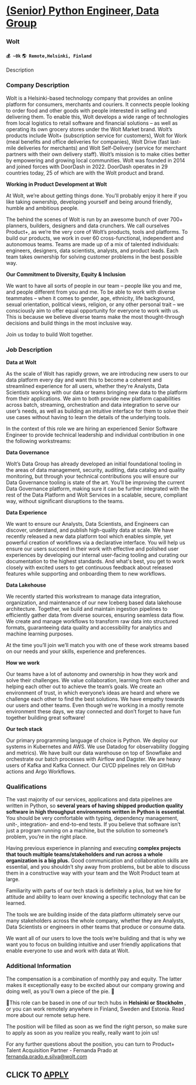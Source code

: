 # [(Senior) Python Engineer, Data Group](https://www.remotewlb.com/apply/senior-python-engineer-data-group)  
### Wolt  
#### `💰 ~0k` `🌎 Remote,Helsinki, Finland`  

Description

### Company Description

Wolt is a Helsinki-based technology company that provides an online platform for consumers, merchants and couriers. It connects people looking to order food and other goods with people interested in selling and delivering them. To enable this, Wolt develops a wide range of technologies from local logistics to retail software and financial solutions – as well as operating its own grocery stores under the Wolt Market brand. Wolt’s products include Wolt+ (subscription service for customers), Wolt for Work (meal benefits and office deliveries for companies), Wolt Drive (fast last-mile deliveries for merchants) and Wolt Self-Delivery (service for merchant partners with their own delivery staff). Wolt’s mission is to make cities better by empowering and growing local communities. Wolt was founded in 2014 and joined forces with DoorDash in 2022. DoorDash operates in 29 countries today, 25 of which are with the Wolt product and brand.

 **Working in Product Development at Wolt**

At Wolt, we’re about getting things done. You’ll probably enjoy it here if you like taking ownership, developing yourself and being around friendly, humble and ambitious people.

The behind the scenes of Wolt is run by an awesome bunch of over 700+ planners, builders, designers and data crunchers. We call ourselves Product+, as we’re the very core of Wolt’s products, tools and platforms. To build our products, we work in over 60 cross-functional, independent and autonomous teams. Teams are made up of a mix of talented individuals: engineers, designers, data scientists, analysts, and product leads. Each team takes ownership for solving customer problems in the best possible way.

 **Our Commitment to Diversity, Equity & Inclusion**

We want to have all sorts of people in our team – people like you and me, and people different from you and me. To be able to work with diverse teammates – when it comes to gender, age, ethnicity, life background, sexual orientation, political views, religion, or any other personal trait – we consciously aim to offer equal opportunity for everyone to work with us. This is because we believe diverse teams make the most thought-through decisions and build things in the most inclusive way.

Join us today to build Wolt together.

### Job Description

 **Data at Wolt**

As the scale of Wolt has rapidly grown, we are introducing new users to our data platform every day and want this to become a coherent and streamlined experience for all users, whether they’re Analysts, Data Scientists working with our data or teams bringing new data to the platform from their applications. We aim to both provide new platform capabilities across batch, streaming, orchestration and data integration to serve our user’s needs, as well as building an intuitive interface for them to solve their use cases without having to learn the details of the underlying tools.

In the context of this role we are hiring an experienced Senior Software Engineer to provide technical leadership and individual contribution in one the following workstreams:

 **Data Governance**

Wolt’s Data Group has already developed an initial foundational tooling in the areas of data management, security, auditing, data catalog and quality monitoring, but through your technical contributions you will ensure our Data Governance tooling is state of the art. You’ll be improving the current Data Governance platform, making sure it can be further integrated with the rest of the Data Platform and Wolt Services in a scalable, secure, compliant way, without significant disruptions to the teams.

**Data Experience**

We want to ensure our Analysts, Data Scientists, and Engineers can discover, understand, and publish high-quality data at scale. We have recently released a new data platform tool which enables simple, yet powerful creation of workflows via a declarative interface. You will help us ensure our users succeed in their work with effective and polished user experiences by developing our internal user-facing tooling and curating our documentation to the highest standards. And what's best, you get to work closely with excited users to get continuous feedback about released features while supporting and onboarding them to new workflows.

 **Data Lakehouse**

We recently started this workstream to manage data integration, organization, and maintenance of our new Iceberg based data lakehouse architecture. Together, we build and maintain ingestion pipelines to efficiently gather data from diverse sources, ensuring seamless data flow. We create and manage workflows to transform raw data into structured formats, guaranteeing data quality and accessibility for analytics and machine learning purposes.

At the time you’ll join we’ll match you with one of these work streams based on our needs and your skills, experience and preferences.

 **How we work**

Our teams have a lot of autonomy and ownership in how they work and solve their challenges. We value collaboration, learning from each other and helping each other out to achieve the team’s goals. We create an environment of trust, in which everyone’s ideas are heard and where we challenge each other to find the best solutions. We have empathy towards our users and other teams. Even though we’re working in a mostly remote environment these days, we stay connected and don’t forget to have fun together building great software!  
  
**Our tech stack**

Our primary programming language of choice is Python. We deploy our systems in Kubernetes and AWS. We use Datadog for observability (logging and metrics). We have built our data warehouse on top of Snowflake and orchestrate our batch processes with Airflow and Dagster. We are heavy users of Kafka and Kafka Connect. Our CI/CD pipelines rely on GitHub actions and Argo Workflows.

### Qualifications

The vast majority of our services, applications and data pipelines are written in Python, so **several years of having shipped production quality software in high throughput environments written in Python is essential**. You should be very comfortable with typing, dependency management, unit-, integration- and end-to-end tests. If you believe that software isn’t just a program running on a machine, but the solution to someone’s problem, you’re in the right place.

Having previous experience in planning and executing **complex projects that touch multiple teams/stakeholders and run across a whole organization is a big plus.** Good communication and collaboration skills are essential, and you shouldn’t shy away from problems, but be able to discuss them in a constructive way with your team and the Wolt Product team at large.

Familiarity with parts of our tech stack is definitely a plus, but we hire for attitude and ability to learn over knowing a specific technology that can be learned.

The tools we are building inside of the data platform ultimately serve our many stakeholders across the whole company, whether they are Analysts, Data Scientists or engineers in other teams that produce or consume data.

We want all of our users to love the tools we’re building and that is why we want you to focus on building intuitive and user friendly applications that enable everyone to use and work with data at Wolt.

### Additional Information

The compensation is a combination of monthly pay and equity. The latter makes it exceptionally easy to be excited about our company growing and doing well, as you'll own a piece of the pie. 🙌

📍This role can be based in one of our tech hubs in **Helsinki or Stockholm** , or you can work remotely anywhere in Finland, Sweden and Estonia. Read more about our remote setup here.

  
The position will be filled as soon as we find the right person, so make sure to apply as soon as you realize you really, really want to join us!

For any further questions about the position, you can turn to Product+ Talent Acquisition Partner - Fernanda Prado at fernanda.prado.e.silva@wolt.com

  
## CLICK TO [APPLY](https://www.remotewlb.com/apply/senior-python-engineer-data-group)

